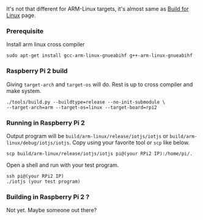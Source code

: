 It's not that different for ARM-Linux targets, it's almost same as [Build for Linux](Build-for-Linux.md) page.


### Prerequisite

Install arm linux cross compiler

```
sudo apt-get install gcc-arm-linux-gnueabihf g++-arm-linux-gnueabihf
```


### Raspberry Pi 2 build
Giving `target-arch` and `target-os` will do. Rest is up to cross compiler and make system.

```
./tools/build.py --buildtype=release --no-init-submodule \
--target-arch=arm --target-os=linux --target-board=rpi2 
```

### Running in Raspberry Pi 2

Output program will be `build/arm-linux/release/iotjs/iotjs` or `build/arm-linux/debug/iotjs/iotjs`.
Copy using your favorite tool or `scp` like below.

```
scp build/arm-linux/release/iotjs/iotjs pi@(your RPi2 IP):/home/pi/.
```

Open a shell and run with your test program.

```
ssh pi@(your RPi2 IP)
./iotjs (your test program)
```

### Building in Raspberry Pi 2 ?

Not yet. Maybe someone out there?
